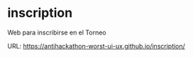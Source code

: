 # inscription
Web para inscribirse en el Torneo

URL: https://antihackathon-worst-ui-ux.github.io/inscription/
